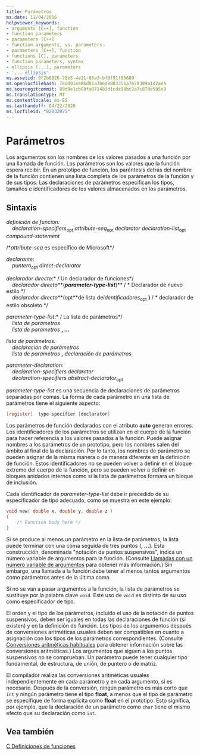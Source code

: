 ```yaml
---
title: Parámetros
ms.date: 11/04/2016
helpviewer_keywords:
- arguments [C++], function
- function parameters
- parameters [C++]
- function arguments, vs. parameters
- parameters [C++], function
- functions [C], parameters
- function parameters, syntax
- ellipsis (...), parameters
- '... ellipsis'
ms.assetid: 8f2b8026-78b5-4e21-86a3-bf0f91f05689
ms.openlocfilehash: 78ad91ea86d81a3b6d888335ba7b78399a1d2aea
ms.sourcegitcommit: 89d9e1cb08fa872483d1cde98bc2a7c870e505e9
ms.translationtype: MT
ms.contentlocale: es-ES
ms.lasthandoff: 04/22/2020
ms.locfileid: "82032075"
---
```

# <a name="parameters"></a>Parámetros

Los argumentos son los nombres de los valores pasados a una función por una llamada de función. Los parámetros son los valores que la función espera recibir. En un prototipo de función, los paréntesis detrás del nombre de la función contienen una lista completa de los parámetros de la función y de sus tipos. Las declaraciones de parámetros especifican los tipos, tamaños e identificadores de los valores almacenados en los parámetros.

## <a name="syntax"></a>Sintaxis

*definición de función:*<br/>
&nbsp;&nbsp;&nbsp;&nbsp;*declaration-specifiers*<sub>opt</sub> *attribute-seq*<sub>opt</sub> *declarator* *declaration-list*<sub>opt</sub> *compound-statement*

/\**attribute-seq* es específico de Microsoft\*/

*declarante*:<br/>
&nbsp;&nbsp;&nbsp;&nbsp;*puntero*<sub>opt</sub> *direct-declarator*

*declarador directo*:\* / Un declarador de funciones\*/<br/>
&nbsp;&nbsp;&nbsp;&nbsp;*declarador directo***(***parameter-type-list***)**  / \* Declarador de nuevo estilo      \*/<br/>
&nbsp;&nbsp;&nbsp;&nbsp;*declarador directo***(opt**de lista de*identificadores*<sub>opt</sub> **)**  / \* declarador de estilo obsoleto    \*/

*parameter-type-list*:\* / La lista de parámetros\*/<br/>
&nbsp;&nbsp;&nbsp;&nbsp;*lista de parámetros* <br/>
&nbsp;&nbsp;&nbsp;&nbsp;*lista de parámetros* **, ...**

*lista de parámetros:*<br/>
&nbsp;&nbsp;&nbsp;&nbsp;*declaración de parámetros*<br/>
&nbsp;&nbsp;&nbsp;&nbsp;*lista de parámetros* **,**  *declaración de parámetros*

*parameter-declaration*:<br/>
&nbsp;&nbsp;&nbsp;&nbsp;*declaration-specifiers* *declarator*<br/>
&nbsp;&nbsp;&nbsp;&nbsp;*declaration-specifiers* *abstract-declarator*<sub>opt</sub>

*parameter-type-list* es una secuencia de declaraciones de parámetros separadas por comas. La forma de cada parámetro en una lista de parámetros tiene el siguiente aspecto:

```C
[register]  type-specifier [declarator]
```

Los parámetros de función declarados con el atributo **auto** generan errores. Los identificadores de los parámetros se utilizan en el cuerpo de la función para hacer referencia a los valores pasados a la función. Puede asignar nombres a los parámetros de un prototipo, pero los nombres salen del ámbito al final de la declaración. Por lo tanto, los nombres de parámetro se pueden asignar de la misma manera o de manera diferente en la definición de función. Estos identificadores no se pueden volver a definir en el bloque extremo del cuerpo de la función, pero se pueden volver a definir en bloques anidados internos como si la lista de parámetros formara un bloque de inclusión.

Cada identificador de *parameter-type-list* debe ir precedido de su especificador de tipo adecuado, como se muestra en este ejemplo:

```C
void new( double x, double y, double z )
{
    /* Function body here */
}
```

Si se produce al menos un parámetro en la lista de parámetros, la lista puede terminar con una coma seguida de tres puntos (**, ...**). Esta construcción, denominada "notación de puntos suspensivos", indica un número variable de argumentos para la función. (Consulte [Llamadas con un número variable de argumentos](../c-language/calls-with-a-variable-number-of-arguments.md) para obtener más información.) Sin embargo, una llamada a la función debe tener al menos tantos argumentos como parámetros antes de la última coma.

Si no se van a pasar argumentos a la función, la lista de parámetros se sustituye por la palabra clave `void`. Este uso de `void` es distinto de su uso como especificador de tipo.

El orden y el tipo de los parámetros, incluido el uso de la notación de puntos suspensivos, deben ser iguales en todas las declaraciones de función (si existen) y en la definición de función. Los tipos de los argumentos después de conversiones aritméticas usuales deben ser compatibles en cuanto a asignación con los tipos de los parámetros correspondientes. (Consulte [Conversiones aritméticas habituales](../c-language/usual-arithmetic-conversions.md) para obtener información sobre las conversiones aritméticas.) Los argumentos que siguen a los puntos suspensivos no se comprueban. Un parámetro puede tener cualquier tipo fundamental, de estructura, de unión, de puntero o de matriz.

El compilador realiza las conversiones aritméticas usuales independientemente en cada parámetro y en cada argumento, si es necesario. Después de la conversión, ningún parámetro es más corto que `int` y ningún parámetro tiene el tipo **float**, a menos que el tipo de parámetro se especifique de forma explícita como **float** en el prototipo. Esto significa, por ejemplo, que la declaración de un parámetro como `char` tiene el mismo efecto que su declaración como `int`.

## <a name="see-also"></a>Vea también

[C Definiciones de funciones](../c-language/c-function-definitions.md)
